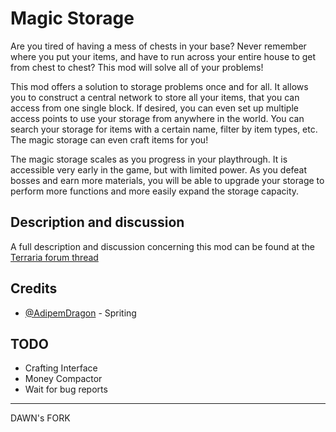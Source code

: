 # Magic Storage

Are you tired of having a mess of chests in your base? Never remember where you put your items, and have to run across your entire house to get from chest to chest? This mod will solve all of your problems!

This mod offers a solution to storage problems once and for all. It allows you to construct a central network to store all your items, that you can access from one single block. If desired, you can even set up multiple access points to use your storage from anywhere in the world. You can search your storage for items with a certain name, filter by item types, etc. The magic storage can even craft items for you!

The magic storage scales as you progress in your playthrough. It is accessible very early in the game, but with limited power. As you defeat bosses and earn more materials, you will be able to upgrade your storage to perform more functions and more easily expand the storage capacity.

## Description and discussion
A full description and discussion concerning this mod can be found at the [Terraria forum thread](https://forums.terraria.org/index.php?threads/magic-storage.56294/)

## Credits
 * [@AdipemDragon](https://forums.terraria.org/index.php?members/adipemdragon.2930/) - Spriting

## TODO
* Crafting Interface
* Money Compactor
* Wait for bug reports

------------------

DAWN's FORK
